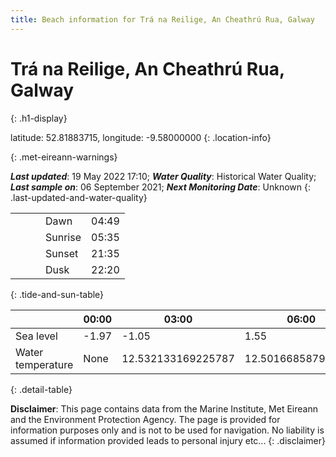 ```yaml
---
title: Beach information for Trá na Reilige, An Cheathrú Rua, Galway
---
```

# Trá na Reilige, An Cheathrú Rua, Galway 
{: .h1-display}

latitude: 52.81883715, longitude: -9.58000000
{: .location-info}


{: .met-eireann-warnings}

___Last updated___: 19 May 2022 17:10; ___Water Quality___: Historical Water Quality;
___Last sample on___: 06 September 2021; ___Next Monitoring Date___: Unknown
{: .last-updated-and-water-quality}

|   |   |   |   |   |
|---|---|---|---|---|
|   |   |   | Dawn  | 04:49 |
|   |   |   | Sunrise  | 05:35 |
|   |   |   | Sunset  | 21:35 |
|   |   |   | Dusk  | 22:20 |
{: .tide-and-sun-table}

<div></div>

| | 00:00 | 03:00 | 06:00 | 09:00 | 12:00 | 15:00 | 18:00 | 21:00 |
|---|---|---|---|---|---|---|---|---|
| Sea level | -1.97 | -1.05 | 1.55 | 0.98| -1.57 | -1.06 | 1.52 | 1.34 |
| Water temperature | None | 12.532133169225787 | 12.501668587930986 | 12.50735100075783 | 12.587308568508 | 12.614286532029569 | 12.594259132462193 | 12.563379569294298 |
{: .detail-table}

__Disclaimer__: This page contains data from the Marine Institute,
Met Eireann and the Environment Protection Agency. The page is provided for
information purposes only and is not to be used for navigation. No liability
is assumed if information provided leads to personal injury etc...
{: .disclaimer}
